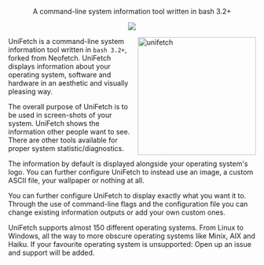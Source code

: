 <p align="center">A command-line system information tool written in bash 3.2+</p>

<p align="center">
<a href="./LICENSE.md"><img src="https://img.shields.io/badge/license-MIT-blue.svg"></a>
</p>

<img src="https://c.fantia.jp/uploads/post/file/1507686/main_webp_5a1ca61e-6bfa-45d0-9c44-3ee6f28b4604.webp" alt="unifetch" align="right" height="240px">

UniFetch is a command-line system information tool written in `bash 3.2+`, forked from Neofetch. UniFetch displays information about your operating system, software and hardware in an aesthetic and visually pleasing way.

The overall purpose of UniFetch is to be used in screen-shots of your system. UniFetch shows the information other people want to see. There are other tools available for proper system statistic/diagnostics.

The information by default is displayed alongside your operating system's logo. You can further configure UniFetch to instead use an image, a custom ASCII file, your wallpaper or nothing at all.

You can further configure UniFetch to display exactly what you want it to. Through the use of command-line flags and the configuration file you can change existing information outputs or add your own custom ones.

UniFetch supports almost 150 different operating systems. From Linux to Windows, all the way to more obscure operating systems like Minix, AIX and Haiku. If your favourite operating system is unsupported: Open up an issue and support will be added.


